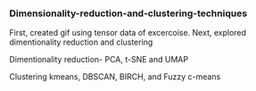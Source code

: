 ### Dimensionality-reduction-and-clustering-techniques
First, created gif using tensor data of excercoise.
Next, explored dimentionality reduction and clustering 

Dimentionality reduction- 
PCA, t-SNE and UMAP

Clustering 
kmeans, DBSCAN, BIRCH, and Fuzzy c-means
